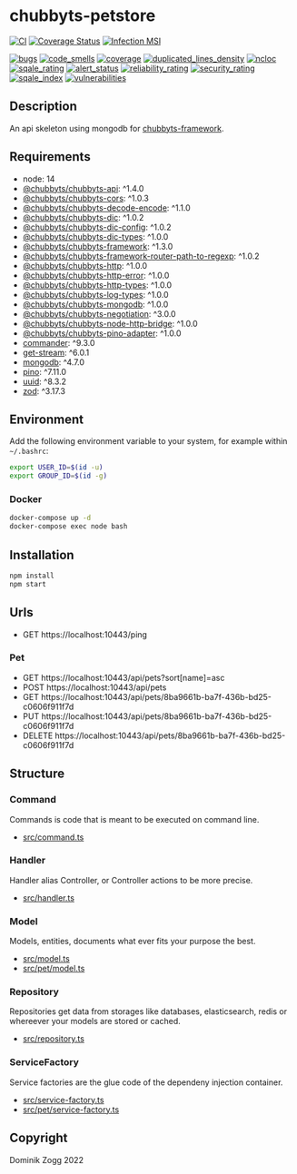 # chubbyts-petstore

[![CI](https://github.com/chubbyts/chubbyts-petstore/workflows/CI/badge.svg?branch=master)](https://github.com/chubbyts/chubbyts-petstore/actions?query=workflow%3ACI)
[![Coverage Status](https://coveralls.io/repos/github/chubbyts/chubbyts-petstore/badge.svg?branch=master)](https://coveralls.io/github/chubbyts/chubbyts-petstore?branch=master)
[![Infection MSI](https://badge.stryker-mutator.io/github.com/chubbyts/chubbyts-petstore/master)](https://dashboard.stryker-mutator.io/reports/github.com/chubbyts/chubbyts-petstore/master)

[![bugs](https://sonarcloud.io/api/project_badges/measure?project=chubbyts_chubbyts-petstore&metric=bugs)](https://sonarcloud.io/dashboard?id=chubbyts_chubbyts-petstore)
[![code_smells](https://sonarcloud.io/api/project_badges/measure?project=chubbyts_chubbyts-petstore&metric=code_smells)](https://sonarcloud.io/dashboard?id=chubbyts_chubbyts-petstore)
[![coverage](https://sonarcloud.io/api/project_badges/measure?project=chubbyts_chubbyts-petstore&metric=coverage)](https://sonarcloud.io/dashboard?id=chubbyts_chubbyts-petstore)
[![duplicated_lines_density](https://sonarcloud.io/api/project_badges/measure?project=chubbyts_chubbyts-petstore&metric=duplicated_lines_density)](https://sonarcloud.io/dashboard?id=chubbyts_chubbyts-petstore)
[![ncloc](https://sonarcloud.io/api/project_badges/measure?project=chubbyts_chubbyts-petstore&metric=ncloc)](https://sonarcloud.io/dashboard?id=chubbyts_chubbyts-petstore)
[![sqale_rating](https://sonarcloud.io/api/project_badges/measure?project=chubbyts_chubbyts-petstore&metric=sqale_rating)](https://sonarcloud.io/dashboard?id=chubbyts_chubbyts-petstore)
[![alert_status](https://sonarcloud.io/api/project_badges/measure?project=chubbyts_chubbyts-petstore&metric=alert_status)](https://sonarcloud.io/dashboard?id=chubbyts_chubbyts-petstore)
[![reliability_rating](https://sonarcloud.io/api/project_badges/measure?project=chubbyts_chubbyts-petstore&metric=reliability_rating)](https://sonarcloud.io/dashboard?id=chubbyts_chubbyts-petstore)
[![security_rating](https://sonarcloud.io/api/project_badges/measure?project=chubbyts_chubbyts-petstore&metric=security_rating)](https://sonarcloud.io/dashboard?id=chubbyts_chubbyts-petstore)
[![sqale_index](https://sonarcloud.io/api/project_badges/measure?project=chubbyts_chubbyts-petstore&metric=sqale_index)](https://sonarcloud.io/dashboard?id=chubbyts_chubbyts-petstore)
[![vulnerabilities](https://sonarcloud.io/api/project_badges/measure?project=chubbyts_chubbyts-petstore&metric=vulnerabilities)](https://sonarcloud.io/dashboard?id=chubbyts_chubbyts-petstore)

## Description

An api skeleton using mongodb for [chubbyts-framework][7].

## Requirements

 * node: 14
 * [@chubbyts/chubbyts-api][1]: ^1.4.0
 * [@chubbyts/chubbyts-cors][2]: ^1.0.3
 * [@chubbyts/chubbyts-decode-encode][3]: ^1.1.0
 * [@chubbyts/chubbyts-dic][4]: ^1.0.2
 * [@chubbyts/chubbyts-dic-config][5]: ^1.0.2
 * [@chubbyts/chubbyts-dic-types][6]: ^1.0.0
 * [@chubbyts/chubbyts-framework][7]: ^1.3.0
 * [@chubbyts/chubbyts-framework-router-path-to-regexp][8]: ^1.0.2
 * [@chubbyts/chubbyts-http][9]: ^1.0.0
 * [@chubbyts/chubbyts-http-error][10]: ^1.0.0
 * [@chubbyts/chubbyts-http-types][11]: ^1.0.0
 * [@chubbyts/chubbyts-log-types][12]: ^1.0.0
 * [@chubbyts/chubbyts-mongodb][13]: ^1.0.0
 * [@chubbyts/chubbyts-negotiation][14]: ^3.0.0
 * [@chubbyts/chubbyts-node-http-bridge][15]: ^1.0.0
 * [@chubbyts/chubbyts-pino-adapter][16]: ^1.0.0
 * [commander][17]: ^9.3.0
 * [get-stream][18]: ^6.0.1
 * [mongodb][19]: ^4.7.0
 * [pino][20]: ^7.11.0
 * [uuid][21]: ^8.3.2
 * [zod][22]: ^3.17.3

## Environment

Add the following environment variable to your system, for example within `~/.bashrc`:

```sh
export USER_ID=$(id -u)
export GROUP_ID=$(id -g)
```

### Docker

```sh
docker-compose up -d
docker-compose exec node bash
```

## Installation

```sh
npm install
npm start
```

## Urls

* GET https://localhost:10443/ping

### Pet

* GET https://localhost:10443/api/pets?sort[name]=asc
* POST https://localhost:10443/api/pets
* GET https://localhost:10443/api/pets/8ba9661b-ba7f-436b-bd25-c0606f911f7d
* PUT https://localhost:10443/api/pets/8ba9661b-ba7f-436b-bd25-c0606f911f7d
* DELETE https://localhost:10443/api/pets/8ba9661b-ba7f-436b-bd25-c0606f911f7d

## Structure

### Command

Commands is code that is meant to be executed on command line.

 * [src/command.ts][30]

### Handler

Handler alias Controller, or Controller actions to be more precise.

 * [src/handler.ts][31]
### Model

Models, entities, documents what ever fits your purpose the best.

 * [src/model.ts][32]
 * [src/pet/model.ts][33]

### Repository

Repositories get data from storages like databases, elasticsearch, redis or whereever your models are stored or cached.

 * [src/repository.ts][34]

### ServiceFactory

Service factories are the glue code of the dependeny injection container.

 * [src/service-factory.ts][35]
 * [src/pet/service-factory.ts][36]

## Copyright

Dominik Zogg 2022

[1]: https://www.npmjs.com/package/@chubbyts/chubbyts-api
[2]: https://www.npmjs.com/package/@chubbyts/chubbyts-cors
[3]: https://www.npmjs.com/package/@chubbyts/chubbyts-decode-encode
[4]: https://www.npmjs.com/package/@chubbyts/chubbyts-dic
[5]: https://www.npmjs.com/package/@chubbyts/chubbyts-dic-config
[6]: https://www.npmjs.com/package/@chubbyts/chubbyts-dic-types
[7]: https://www.npmjs.com/package/@chubbyts/chubbyts-framework
[8]: https://www.npmjs.com/package/@chubbyts/chubbyts-framework-router-path-to-regexp
[9]: https://www.npmjs.com/package/@chubbyts/chubbyts-http
[10]: https://www.npmjs.com/package/@chubbyts/chubbyts-http-error
[11]: https://www.npmjs.com/package/@chubbyts/chubbyts-http-types
[12]: https://www.npmjs.com/package/@chubbyts/chubbyts-log-types
[13]: https://www.npmjs.com/package/@chubbyts/chubbyts-mongodb
[14]: https://www.npmjs.com/package/@chubbyts/chubbyts-negotiation
[15]: https://www.npmjs.com/package/@chubbyts/chubbyts-node-http-bridge
[16]: https://www.npmjs.com/package/@chubbyts/chubbyts-pino-adapter
[17]: https://www.npmjs.com/package/commander
[18]: https://www.npmjs.com/package/get-stream
[19]: https://www.npmjs.com/package/mongodb
[20]: https://www.npmjs.com/package/pino
[21]: https://www.npmjs.com/package/uuid
[22]: https://www.npmjs.com/package/zod

[30]: src/command.ts
[31]: src/handler.ts
[32]: src/model.ts
[33]: src/pet/model.ts
[34]: src/repository.ts
[35]: src/service-factory.ts
[36]: src/pet/service-factory.ts

